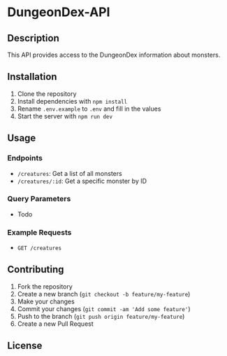 # DungeonDex-API

## Description

This API provides access to the DungeonDex information about monsters.

## Installation

1. Clone the repository
2. Install dependencies with `npm install`
3. Rename `.env.example` to `.env` and fill in the values
4. Start the server with `npm run dev`

## Usage

### Endpoints

- `/creatures`: Get a list of all monsters
- `/creatures/:id`: Get a specific monster by ID

### Query Parameters

- Todo

### Example Requests

- `GET /creatures`

## Contributing

1. Fork the repository
2. Create a new branch (`git checkout -b feature/my-feature`)
3. Make your changes
4. Commit your changes (`git commit -am 'Add some feature'`)
5. Push to the branch (`git push origin feature/my-feature`)
6. Create a new Pull Request

## License
